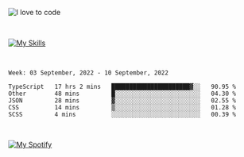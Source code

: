 ![I love to code](https://capsule-render.vercel.app/api?height=250&type=waving&color=gradient&customColorList=14&section=header&text=%F0%9F%92%80%20%F0%9F%96%A4%20%F0%9F%92%BB&fontSize=34&fontColor=fff&animation=fadeIn&fontAlignY=40)

<br>

[![My Skills](https://skillicons.dev/icons?i=html,css,js,ts,dart,react,vue,astro,nextjs,nuxtjs,svelte,remix,gatsby,flutter,jest,sass,styledcomponents,tailwind,materialui,nodejs,graphql,git,netlify,ai,figma)](https://skillicons.dev)

<br>


<!--START_SECTION:waka-->
```text
Week: 03 September, 2022 - 10 September, 2022

TypeScript   17 hrs 2 mins   ██████████████████████▓░░   90.95 % 
Other        48 mins         █░░░░░░░░░░░░░░░░░░░░░░░░   04.30 % 
JSON         28 mins         ▓░░░░░░░░░░░░░░░░░░░░░░░░   02.55 % 
CSS          14 mins         ▒░░░░░░░░░░░░░░░░░░░░░░░░   01.28 % 
SCSS         4 mins          ░░░░░░░░░░░░░░░░░░░░░░░░░   00.39 % 
```
<!--END_SECTION:waka-->


<br>

[![My Spotify](https://spotify-github-profile.vercel.app/api/view?uid=dmblakedesign&cover_image=true&theme=default&bar_color=53b14f&bar_color_cover=false)](https://github.com/kittinan/spotify-github-profile)
